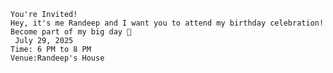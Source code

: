 
    You're Invited!
    Hey, it's me Randeep and I want you to attend my birthday celebration!
    Become part of my big day 🎉
     July 29, 2025
    Time: 6 PM to 8 PM
    Venue:Randeep's House   
